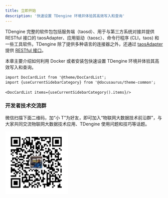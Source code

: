```yaml
---
title: 立即开始
description: '快速设置 TDengine 环境并体验其高效写入和查询'
---
```


TDengine 完整的软件包包括服务端（taosd）、用于与第三方系统对接并提供 RESTful 接口的 taosAdapter、应用驱动（taosc）、命令行程序 (CLI，taos) 和一些工具软件。TDengine 除了提供多种语言的连接器之外，还通过 [taosAdapter](../reference/taosadapter) 提供 [RESTful 接口](../connector/rest-api)。

本章主要介绍如何利用 Docker 或者安装包快速设置 TDengine 环境并体验其高效写入和查询。

```mdx-code-block
import DocCardList from '@theme/DocCardList';
import {useCurrentSidebarCategory} from '@docusaurus/theme-common';

<DocCardList items={useCurrentSidebarCategory().items}/>
```

### 开发者技术交流群

微信扫描下面二维码，加“小 T”为好友，即可加入“物联网大数据技术前沿群”，与大家共同交流物联网大数据技术应用、TDengine 使用问题和技巧等话题。

<img src="./tdengine.webp" width="200">
